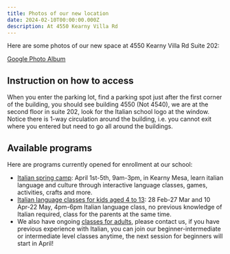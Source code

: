 ```yaml
---
title: Photos of our new location
date: 2024-02-10T00:00:00.000Z
description: At 4550 Kearny Villa Rd
---
```


Here are some photos of our new space at 4550 Kearny Villa Rd Suite 202:

[Google Photo Album](https://photos.app.goo.gl/xQtxNfHBV1fobiMe8)

## Instruction on how to access

When you enter the parking lot, find a parking spot just after the first corner of the building, you should see building 4550 (Not 4540), we are at the second floor in suite 202, look for the Italian school logo at the window.  Notice there is 1-way circulation around the building, i.e. you cannot exit where you entered but need to go all around the buildings.

## Available programs

Here are programs currently opened for enrollment at our school:

* [Italian spring camp](https://www.italianschoolsd.com/spring-camp/): April 1st-5th, 9am-3pm, in Kearny Mesa, learn italian language and culture through interactive language classes, games, activities, crafts and more. 
* [Italian language classes for kids aged 4 to 13](https://www.italianschoolsd.com/ifl24/): 28 Feb-27 Mar and 10 Apr-22 May, 4pm-6pm Italian language class, no previous knowledge of Italian required, class for the parents at the same time. 
* We also have ongoing [classes for adults](https://www.italianschoolsd.com/adults), please contact us, if you have previous experience with Italian, you can join our beginner-intermediate or intermediate level classes anytime, the next session for beginners will start in April!

